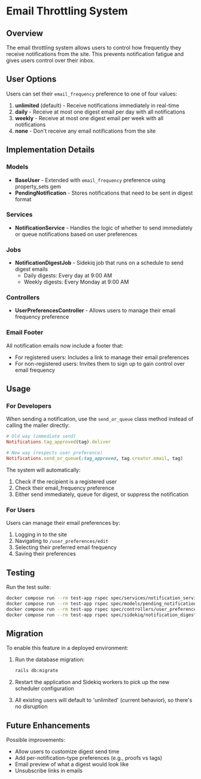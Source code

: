 # Email Throttling System

## Overview

The email throttling system allows users to control how frequently they receive notifications from the site. This prevents notification fatigue and gives users control over their inbox.

## User Options

Users can set their `email_frequency` preference to one of four values:

1. **unlimited** (default) - Receive notifications immediately in real-time
2. **daily** - Receive at most one digest email per day with all notifications
3. **weekly** - Receive at most one digest email per week with all notifications
4. **none** - Don't receive any email notifications from the site

## Implementation Details

### Models

- **BaseUser** - Extended with `email_frequency` preference using property_sets gem
- **PendingNotification** - Stores notifications that need to be sent in digest format

### Services

- **NotificationService** - Handles the logic of whether to send immediately or queue notifications based on user preferences

### Jobs

- **NotificationDigestJob** - Sidekiq job that runs on a schedule to send digest emails
  - Daily digests: Every day at 9:00 AM
  - Weekly digests: Every Monday at 9:00 AM

### Controllers

- **UserPreferencesController** - Allows users to manage their email frequency preference

### Email Footer

All notification emails now include a footer that:
- For registered users: Includes a link to manage their email preferences
- For non-registered users: Invites them to sign up to gain control over email frequency

## Usage

### For Developers

When sending a notification, use the `send_or_queue` class method instead of calling the mailer directly:

```ruby
# Old way (immediate send)
Notifications.tag_approved(tag).deliver

# New way (respects user preference)
Notifications.send_or_queue(:tag_approved, tag.creator.email, tag)
```

The system will automatically:
1. Check if the recipient is a registered user
2. Check their email_frequency preference
3. Either send immediately, queue for digest, or suppress the notification

### For Users

Users can manage their email preferences by:
1. Logging in to the site
2. Navigating to `/user_preferences/edit`
3. Selecting their preferred email frequency
4. Saving their preferences

## Testing

Run the test suite:
```bash
docker compose run --rm test-app rspec spec/services/notification_service_spec.rb
docker compose run --rm test-app rspec spec/models/pending_notification_spec.rb
docker compose run --rm test-app rspec spec/controllers/user_preferences_controller_spec.rb
docker compose run --rm test-app rspec spec/sidekiq/notification_digest_job_spec.rb
```

## Migration

To enable this feature in a deployed environment:

1. Run the database migration:
   ```bash
   rails db:migrate
   ```

2. Restart the application and Sidekiq workers to pick up the new scheduler configuration

3. All existing users will default to 'unlimited' (current behavior), so there's no disruption

## Future Enhancements

Possible improvements:
- Allow users to customize digest send time
- Add per-notification-type preferences (e.g., proofs vs tags)
- Email preview of what a digest would look like
- Unsubscribe links in emails
